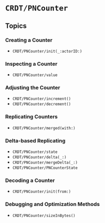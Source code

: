 # ``CRDT/PNCounter``

## Topics

### Creating a Counter

- ``CRDT/PNCounter/init(_:actorID:)``

### Inspecting a Counter

- ``CRDT/PNCounter/value``

### Adjusting the Counter

- ``CRDT/PNCounter/increment()``
- ``CRDT/PNCounter/decrement()``

### Replicating Counters

- ``CRDT/PNCounter/merged(with:)``

### Delta-based Replicating

- ``CRDT/PNCounter/state``
- ``CRDT/PNCounter/delta(_:)``
- ``CRDT/PNCounter/mergeDelta(_:)``
- ``CRDT/PNCounter/PNCounterState``

### Decoding a Counter

- ``CRDT/PNCounter/init(from:)``

### Debugging and Optimization Methods

- ``CRDT/PNCounter/sizeInBytes()``

